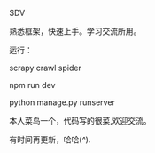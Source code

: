 SDV

熟悉框架，快速上手。学习交流所用。

运行：

scrapy crawl spider

npm run dev

python manage.py runserver

本人菜鸟一个，代码写的很菜,欢迎交流。

有时间再更新，哈哈(*^*).

